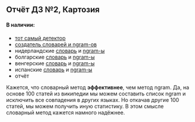 ## Отчёт ДЗ №2, Картозия
#### В наличии:
- [тот самый детектор](./HW2_Kartozia.py)
- [создатель словарей и ngram-ов](./list_creation.py)
- нидерландские [словарь](./nl_freq.txt) и [ngram-ы](./nl_ngram.txt)
- болгарские [словарь](./bg_freq.txt) и [ngram-ы](./bg_ngram.txt)
- венгерские [словарь](./hu_freq.txt) и [ngram-ы](./hu_ngram.txt)
- испанские [словарь](./es_freq.txt) и [ngram-ы](./es_ngram.txt)
- отчёт


Кажется, что словарный метод **эффективнее**, чем метод ngram. 
Да, на основе 100 статей из википедии мы можем составить список ngram и исключить все совпадения в других языках. Но откачав другие 100 статей, мы можем получить иную статистику. 
В этом смысле словарный метод кажется намного надёжнее.
